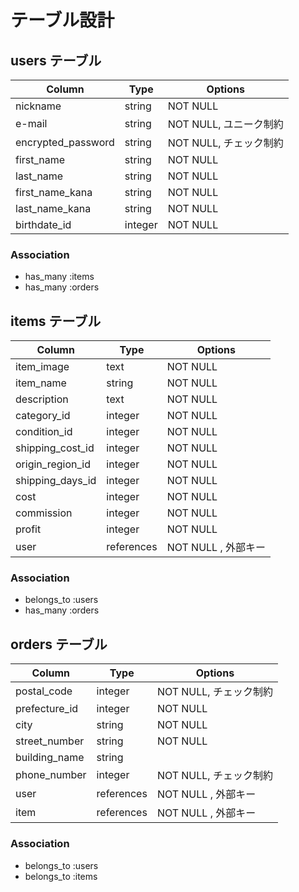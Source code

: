 # テーブル設計

## users テーブル

| Column                    | Type   | Options                |
| ------------------------- | ------ | ---------------------- |
| nickname                  | string | NOT NULL               |
| e-mail                    | string | NOT NULL, ユニーク制約  |
| encrypted_password        | string | NOT NULL, チェック制約  |
| first_name                | string | NOT NULL               |
| last_name                 | string | NOT NULL               |
| first_name_kana           | string | NOT NULL               |
| last_name_kana            | string | NOT NULL               |
| birthdate_id              | integer| NOT NULL               |

### Association

- has_many :items
- has_many :orders


## items テーブル

| Column                    | Type       | Options                |
| ------------------------- | ---------- | ---------------------- |
| item_image                | text       | NOT NULL               |
| item_name                 | string     | NOT NULL               |
| description               | text       | NOT NULL               |
| category_id               | integer    | NOT NULL               |
| condition_id              | integer    | NOT NULL               |
| shipping_cost_id          | integer    | NOT NULL               |
| origin_region_id          | integer    | NOT NULL               |
| shipping_days_id          | integer    | NOT NULL               |
| cost                      | integer    | NOT NULL               |
| commission                | integer    | NOT NULL               |
| profit                    | integer    | NOT NULL               |
| user                      | references | NOT NULL , 外部キー     |

### Association

- belongs_to :users
- has_many :orders


## orders テーブル

| Column                    | Type       | Options                |
| ------------------------- | ---------- | ---------------------- |
| postal_code               | integer    | NOT NULL, チェック制約  |
| prefecture_id             | integer    | NOT NULL               |
| city                      | string     | NOT NULL               |
| street_number             | string     | NOT NULL               |
| building_name             | string     |                        |
| phone_number              | integer    | NOT NULL, チェック制約  |
| user                      | references | NOT NULL , 外部キー     |
| item                      | references | NOT NULL , 外部キー     |

### Association

- belongs_to :users
- belongs_to :items